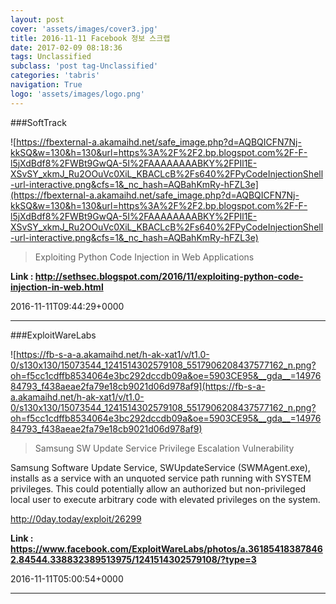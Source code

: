 ```yaml
---
layout: post
cover: 'assets/images/cover3.jpg'
title: 2016-11-11 Facebook 정보 스크랩
date: 2017-02-09 08:18:36
tags: Unclassified
subclass: 'post tag-Unclassified'
categories: 'tabris'
navigation: True
logo: 'assets/images/logo.png'
---
```


###SoftTrack

![https://fbexternal-a.akamaihd.net/safe_image.php?d=AQBQICFN7Nj-kkSQ&w=130&h=130&url=https%3A%2F%2F2.bp.blogspot.com%2F-F-l5jXdBdf8%2FWBt9GwQA-5I%2FAAAAAAAABKY%2FPIl1E-XSvSY_xkmJ_Ru2OOuVc0XiL_KBACLcB%2Fs640%2FPyCodeInjectionShell-url-interactive.png&cfs=1&_nc_hash=AQBahKmRy-hFZL3e](https://fbexternal-a.akamaihd.net/safe_image.php?d=AQBQICFN7Nj-kkSQ&w=130&h=130&url=https%3A%2F%2F2.bp.blogspot.com%2F-F-l5jXdBdf8%2FWBt9GwQA-5I%2FAAAAAAAABKY%2FPIl1E-XSvSY_xkmJ_Ru2OOuVc0XiL_KBACLcB%2Fs640%2FPyCodeInjectionShell-url-interactive.png&cfs=1&_nc_hash=AQBahKmRy-hFZL3e)

>Exploiting Python Code Injection in Web Applications

**Link : <http://sethsec.blogspot.com/2016/11/exploiting-python-code-injection-in-web.html>**

2016-11-11T09:44:29+0000

---

###ExploitWareLabs

![https://fb-s-a-a.akamaihd.net/h-ak-xat1/v/t1.0-0/s130x130/15073544_1241514302579108_5517906208437577162_n.png?oh=f5cc1cdffb8534064e3bc292dccdb09a&oe=5903CE95&__gda__=1497684793_f438aeae2fa79e18cb9021d06d978af9](https://fb-s-a-a.akamaihd.net/h-ak-xat1/v/t1.0-0/s130x130/15073544_1241514302579108_5517906208437577162_n.png?oh=f5cc1cdffb8534064e3bc292dccdb09a&oe=5903CE95&__gda__=1497684793_f438aeae2fa79e18cb9021d06d978af9)

>Samsung SW Update Service Privilege Escalation Vulnerability 

Samsung Software Update Service, SWUpdateService (SWMAgent.exe), installs as a service with an unquoted service path running with SYSTEM privileges. This could potentially allow an authorized but non-privileged local user to execute arbitrary code with elevated privileges on the system.

http://0day.today/exploit/26299

**Link : <https://www.facebook.com/ExploitWareLabs/photos/a.361854183878462.84544.338832389513975/1241514302579108/?type=3>**

2016-11-11T05:00:54+0000

---

